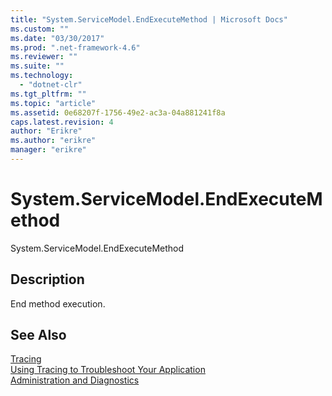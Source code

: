 ```yaml
---
title: "System.ServiceModel.EndExecuteMethod | Microsoft Docs"
ms.custom: ""
ms.date: "03/30/2017"
ms.prod: ".net-framework-4.6"
ms.reviewer: ""
ms.suite: ""
ms.technology: 
  - "dotnet-clr"
ms.tgt_pltfrm: ""
ms.topic: "article"
ms.assetid: 0e68207f-1756-49e2-ac3a-04a881241f8a
caps.latest.revision: 4
author: "Erikre"
ms.author: "erikre"
manager: "erikre"
---
```

# System.ServiceModel.EndExecuteMethod
System.ServiceModel.EndExecuteMethod  
  
## Description  
 End method execution.  
  
## See Also  
 [Tracing](../../../../../docs/framework/wcf/diagnostics/tracing/tracing.md)   
 [Using Tracing to Troubleshoot Your Application](../../../../../docs/framework/wcf/diagnostics/tracing/using-tracing-to-troubleshoot-your-application.md)   
 [Administration and Diagnostics](../../../../../docs/framework/wcf/diagnostics/administration-and-diagnostics.md)